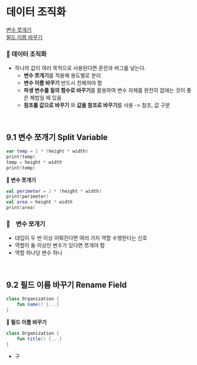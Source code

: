 # 데이터 조직화
[변수 쪼개기](#id-section1)<br>
[필드 이름 바꾸기](#id-section2)<br>



### 📂  데이터 조직화
- 하나의 값이 여러 목적으로 사용된다면 혼란과 버그를 낳는다.
	- **변수 쪼개기**를 적용해 용도별로 분리
	- **변수 이름 바꾸기** 반드시 친해져야 함 
	- **파생 변수를 질의 함수로 바꾸기**를 활용하여 변수 자체를 완전히 없애는 것이 좋은 해법일 때 있음
	- **참조를 값으로 바꾸기** 와 **값을 참조로 바꾸기**를 사용 -> 참조, 값 구분 

<br>
<div id='id-section1'/>

## 9.1 변수 쪼개기 Split Variable

```kotlin
var temp = 2 * (height * width)
print(temp)
temp = height * width
print(temp)
```
**🔻 변수 쪼개기**
```kotlin
val perimeter = 2 * (height * width)
print(perimeter)
val area = height * width
print(area)
```
### 🔎 &nbsp;&nbsp; 변수 쪼개기 
- 대입이 두 번 이상 이뤄진다면 여러 가지 역할 수행한다는 신호 
- 역할이 둘 이상인 변수가 있다면 쪼개야 함
- 역할 하나당 변수 하나


<br>
<div id='id-section2'/>

## 9.2 필드 이름 바꾸기 Rename Field
```kotlin
class Organization {
	fun name() {...}
}
```
**🔻 필드 이름 바꾸기**
```kotlin
class Organization {
	fun title() {...}
}
```

- 구
<!--stackedit_data:
eyJoaXN0b3J5IjpbLTE4OTk4NjgyNTEsLTIwNDQ5Nzk2NjcsMT
ExODA2Njk2LDQ3MjI3OTMxN119
-->